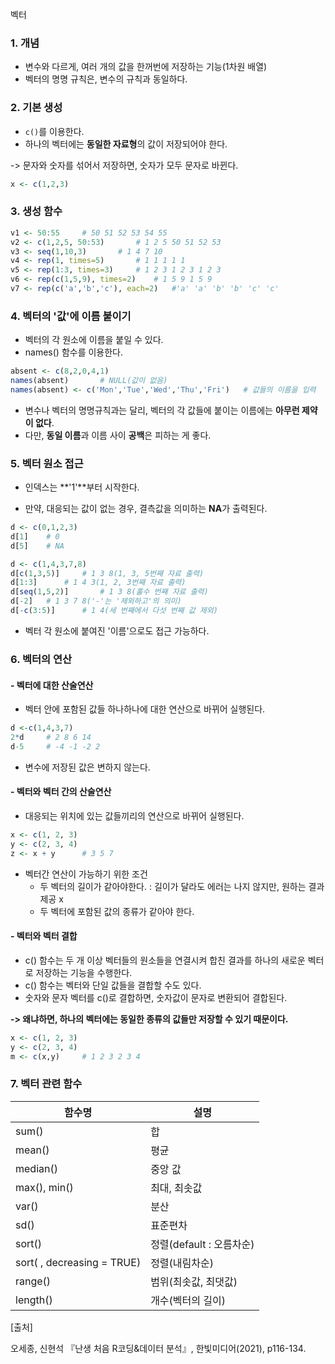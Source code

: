 벡터

### 1. 개념

- 변수와 다르게, 여러 개의 값을 한꺼번에 저장하는 기능(1차원 배열)
- 벡터의 명명 규칙은, 변수의 규칙과 동일하다.



### 2. 기본 생성

- `c()`를 이용한다.
- 하나의 벡터에는 **동일한 자료형**의 값이 저장되어야 한다.

-> 문자와 숫자를 섞어서 저장하면, 숫자가 모두 문자로 바뀐다.

~~~ R
x <- c(1,2,3)
~~~



### 3. 생성 함수

~~~ R
v1 <- 50:55		# 50 51 52 53 54 55
v2 <- c(1,2,5, 50:53)		# 1 2 5 50 51 52 53
v3 <- seq(1,10,3)		# 1 4 7 10
v4 <- rep(1, times=5)		# 1 1 1 1 1
v5 <- rep(1:3, times=3)		# 1 2 3 1 2 3 1 2 3
v6 <- rep(c(1,5,9), times=2)	# 1 5 9 1 5 9
v7 <- rep(c('a','b','c'), each=2)	#'a' 'a' 'b' 'b' 'c' 'c'
~~~



### 4. 벡터의 '값'에 이름 붙이기

- 벡터의 각 원소에 이름을 붙일 수 있다.
- names() 함수를 이용한다.

~~~R
absent <- c(8,2,0,4,1) 
names(absent)		# NULL(값이 없음)
names(absent) <- c('Mon','Tue','Wed','Thu','Fri')	# 값들의 이름을 입력
~~~

- 변수나 벡터의 명명규칙과는 달리, 벡터의 각 값들에 붙이는 이름에는 **아무런 제약이 없다**.
- 다만, **동일 이름**과 이름 사이 **공백**은 피하는 게 좋다.



### 5.  벡터 원소 접근

- 인덱스는 **'1'**부터 시작한다.

- 만약, 대응되는 값이 없는 경우, 결측값을 의미하는 **NA**가 출력된다.

~~~R
d <- c(0,1,2,3)
d[1]	# 0
d[5]	# NA
~~~

~~~ R
d <- c(1,4,3,7,8)
d[c(1,3,5)]		# 1 3 8(1, 3, 5번째 자료 출력)
d[1:3]		# 1 4 3(1, 2, 3번째 자료 출력)
d[seq(1,5,2)]		# 1 3 8(홀수 번째 자료 출력)
d[-2]	# 1 3 7 8('-'는 '제외하고'의 의미)
d[-c(3:5)]		# 1 4(세 번째에서 다섯 번째 값 제외)
~~~

- 벡터 각 원소에 붙여진 '이름'으로도 접근 가능하다.



### 6. 벡터의 연산

#### - 벡터에 대한 산술연산

- 벡터 안에 포함된 값들 하나하나에 대한 연산으로 바뀌어 실행된다.

~~~R
d <-c(1,4,3,7)
2*d		# 2 8 6 14
d-5		# -4 -1 -2 2
~~~

- 변수에 저장된 값은 변하지 않는다.

#### - 벡터와 벡터 간의 산술연산

- 대응되는 위치에 있는 값들끼리의 연산으로 바뀌어 실행된다.

~~~r
x <- c(1, 2, 3)
y <- c(2, 3, 4)
z <- x + y		# 3 5 7
~~~

- 벡터간 연산이 가능하기 위한 조건
  - 두 벡터의 길이가 같아야한다. : 길이가 달라도 에러는 나지 않지만, 원하는 결과 제공 x
  - 두 벡터에 포함된 값의 종류가 같아야 한다.

#### - 벡터와 벡터 결합

- c() 함수는 두 개 이상 벡터들의 원소들을 연결시켜 합친 결과를 하나의 새로운 벡터로 저장하는 기능을 수행한다.
- c() 함수는 벡터와 단일 값들을 결합할 수도 있다.
- 숫자와 문자 벡터를 c()로 결합하면, 숫자값이 문자로 변환되어 결합된다.

**-> 왜냐하면, 하나의 벡터에는 동일한 종류의 값들만 저장할 수 있기 때문이다.**

~~~r
x <- c(1, 2, 3)
y <- c(2, 3, 4)
m <- c(x,y)		# 1 2 3 2 3 4
~~~



### 7. 벡터 관련 함수

| 함수명                     | 설명                     |
| -------------------------- | ------------------------ |
| sum()                      | 합                       |
| mean()                     | 평균                     |
| median()                   | 중앙 값                  |
| max(), min()               | 최대, 최솟값             |
| var()                      | 분산                     |
| sd()                       | 표준편차                 |
| sort()                     | 정렬(default : 오름차순) |
| sort( , decreasing = TRUE) | 정렬(내림차순)           |
| range()                    | 범위(최솟값, 최댓값)     |
| length()                   | 개수(벡터의 길이)        |



[출처]<br/>

오세종, 신현석 『난생 처음 R코딩&데이터 분석』, 한빛미디어(2021), p116-134.